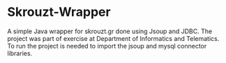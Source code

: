# Skrouzt-Wrapper
A simple Java wrapper for skrouzt.gr done using Jsoup and JDBC.
The project was part of exercise at Department of Informatics and Telematics.
To run the project is needed to import the jsoup and mysql connector libraries.
